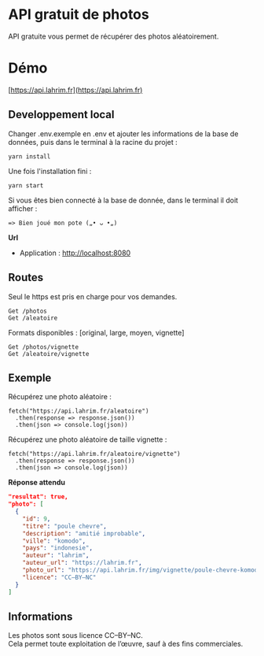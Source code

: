 # API gratuit de photos
API gratuite vous permet de récupérer des photos aléatoirement.


# Démo
[https://api.lahrim.fr](https://api.lahrim.fr)


## Developpement local
Changer .env.exemple en .env et ajouter les informations de la base de données, puis dans le terminal à la racine du projet :
```
yarn install
```

Une fois l'installation fini :
```
yarn start
```

Si vous êtes bien connecté à la base de donnée, dans le terminal il doit afficher :
```
=> Bien joué mon pote („• ᴗ •„)
```

**Url**
- Application : [http://localhost:8080](http://localhost:8080)


## Routes
Seul le https est pris en charge pour vos demandes.
```
Get /photos
Get /aleatoire
```

Formats disponibles : [original, large, moyen, vignette]
```
Get /photos/vignette
Get /aleatoire/vignette
```


## Exemple
Récupérez une photo aléatoire :
```
fetch("https://api.lahrim.fr/aleatoire")
  .then(response => response.json())
  .then(json => console.log(json))

```

Récupérez une photo aléatoire de taille vignette :
```
fetch("https://api.lahrim.fr/aleatoire/vignette")
  .then(response => response.json())
  .then(json => console.log(json))
```

**Réponse attendu**
```json
"resultat": true,
"photo": [
  {
    "id": 9,
    "titre": "poule chevre",
    "description": "amitié improbable",
    "ville": "komodo",
    "pays": "indonesie",
    "auteur": "lahrim",
    "auteur_url": "https://lahrim.fr",
    "photo_url": "https://api.lahrim.fr/img/vignette/poule-chevre-komodo-indonesie.jpg",
    "licence": "CC–BY–NC"
  }
]
```


## Informations
Les photos sont sous licence CC–BY–NC.  
Cela permet toute exploitation de l’œuvre, sauf à des fins commerciales.
